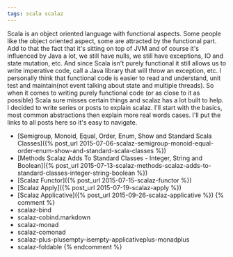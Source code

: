```yaml
---
tags: scala scalaz
---
```


Scala is an object oriented language with functional aspects. Some people
like the object oriented aspect, some are attracted by the functional part.
Add to that the fact that it's sitting on top of JVM and of course it's
influenced by Java a lot, we still have nulls, we still have exceptions,
IO and state mutation, etc. And since Scala isn't purely functional it still
allows us to write imperative code, call a Java library that will throw an
exception, etc. I personally think that functional code is easier to read and 
understand, unit test and maintain(not event talking about state and multiple
threads). So when it comes to writing purely functional code (or as close to it
as possible) Scala sure misses certain things and scalaz has a lot built to
help. I decided to write series or posts to explain scalaz. I'll start with the
basics, most common abstractions then explain more real words cases.
I'll put the links to all posts here so it's easy to navigate.

<!--more-->

* [Semigroup, Monoid, Equal, Order, Enum, Show and Standard Scala Classes]({% post_url 2015-07-06-scalaz-semigroup-monoid-equal-order-enum-show-and-standard-scala-classes %})
* [Methods Scalaz Adds To Standard Classes - Integer, String and Boolean]({% post_url 2015-07-13-scalaz-methods-scalaz-adds-to-standard-classes-integer-string-boolean %})
* [Scalaz Functor]({% post_url 2015-07-15-scalaz-functor %})
* [Scalaz Apply]({% post_url 2015-07-19-scalaz-apply %})
* [Scalaz Applicative]({% post_url 2015-09-26-scalaz-applicative %})
{% comment %}
* scalaz-bind
* scalaz-cobind.markdown
* scalaz-monad
* scalaz-comonad
* scalaz-plus-plusempty-isempty-applicativeplus-monadplus
* scalaz-foldable
{% endcomment %}
